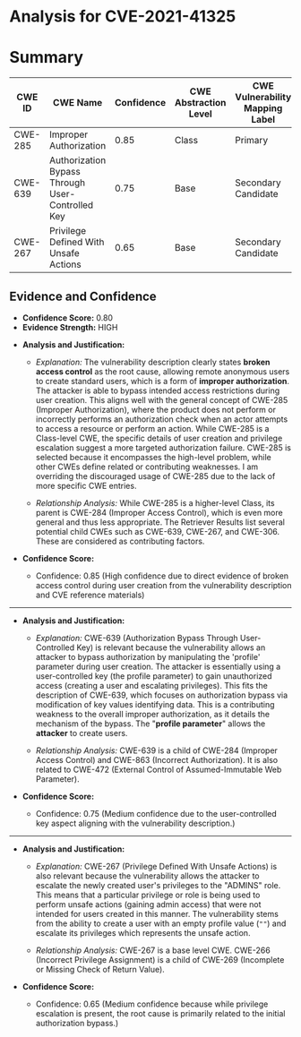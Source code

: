 # Analysis for CVE-2021-41325

# Summary
| CWE ID | CWE Name | Confidence | CWE Abstraction Level | CWE Vulnerability Mapping Label | CWE-Vulnerability Mapping Notes |
|---|---|---|---|---|---|
| CWE-285 | Improper Authorization | 0.85 | Class | Primary | Allowed-with-Review |
| CWE-639 | Authorization Bypass Through User-Controlled Key | 0.75 | Base | Secondary Candidate | Allowed |
| CWE-267 | Privilege Defined With Unsafe Actions | 0.65 | Base | Secondary Candidate | Allowed |

## Evidence and Confidence

*   **Confidence Score:** 0.80
*   **Evidence Strength:** HIGH

- **Analysis and Justification:**
  - *Explanation:* The vulnerability description clearly states **broken access control** as the root cause, allowing remote anonymous users to create standard users, which is a form of **improper authorization**. The attacker is able to bypass intended access restrictions during user creation. This aligns well with the general concept of CWE-285 (Improper Authorization), where the product does not perform or incorrectly performs an authorization check when an actor attempts to access a resource or perform an action. While CWE-285 is a Class-level CWE, the specific details of user creation and privilege escalation suggest a more targeted authorization failure. CWE-285 is selected because it encompasses the high-level problem, while other CWEs define related or contributing weaknesses. I am overriding the discouraged usage of CWE-285 due to the lack of more specific CWE entries.
  
  - *Relationship Analysis:* While CWE-285 is a higher-level Class, its parent is CWE-284 (Improper Access Control), which is even more general and thus less appropriate. The Retriever Results list several potential child CWEs such as CWE-639, CWE-267, and CWE-306. These are considered as contributing factors.

- **Confidence Score:**
  - Confidence: 0.85 (High confidence due to direct evidence of broken access control during user creation from the vulnerability description and CVE reference materials)

---
- **Analysis and Justification:**
  - *Explanation:* CWE-639 (Authorization Bypass Through User-Controlled Key) is relevant because the vulnerability allows an attacker to bypass authorization by manipulating the 'profile' parameter during user creation. The attacker is essentially using a user-controlled key (the profile parameter) to gain unauthorized access (creating a user and escalating privileges). This fits the description of CWE-639, which focuses on authorization bypass via modification of key values identifying data. This is a contributing weakness to the overall improper authorization, as it details the mechanism of the bypass. The "**profile parameter**" allows the **attacker** to create users.
  
  - *Relationship Analysis:* CWE-639 is a child of CWE-284 (Improper Access Control) and CWE-863 (Incorrect Authorization). It is also related to CWE-472 (External Control of Assumed-Immutable Web Parameter).
  
- **Confidence Score:**
  - Confidence: 0.75 (Medium confidence due to the user-controlled key aspect aligning with the vulnerability description.)

---
- **Analysis and Justification:**
  - *Explanation:* CWE-267 (Privilege Defined With Unsafe Actions) is also relevant because the vulnerability allows the attacker to escalate the newly created user's privileges to the "ADMINS" role. This means that a particular privilege or role is being used to perform unsafe actions (gaining admin access) that were not intended for users created in this manner. The vulnerability stems from the ability to create a user with an empty profile value (`""`) and escalate its privileges which represents the unsafe action.
  
  - *Relationship Analysis:* CWE-267 is a base level CWE. CWE-266 (Incorrect Privilege Assignment) is a child of CWE-269 (Incomplete or Missing Check of Return Value).
  
- **Confidence Score:**
  - Confidence: 0.65 (Medium confidence because while privilege escalation is present, the root cause is primarily related to the initial authorization bypass.)